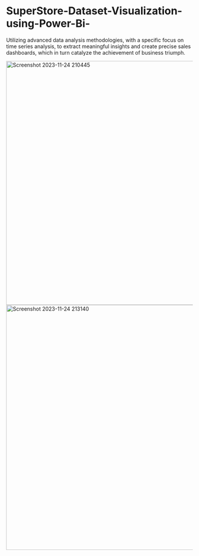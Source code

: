 # SuperStore-Dataset-Visualization-using-Power-Bi-
Utilizing advanced data analysis methodologies, with a specific focus on time series analysis, to extract meaningful insights and create precise sales dashboards, which in turn catalyze the achievement of business triumph.

<img width="657" alt="Screenshot 2023-11-24 210445" src="https://github.com/roushan2k1/SuperStore-Sales-Dataset-Visualization-using-Power-Bi-/assets/139091321/13ddf22d-ad15-4ce6-9d21-a773c21698f7">
<img width="660" alt="Screenshot 2023-11-24 213140" src="https://github.com/roushan2k1/SuperStore-Sales-Dataset-Visualization-using-Power-Bi-/assets/139091321/d1967146-472a-459d-a0d1-37af6d111835">
